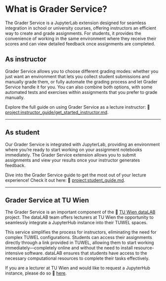 # What is Grader Service?

<!-- TODO: what is grader service? when should it be used? (what are the use cases -> to what can it scale) 
    what does it replace? what does it not replace? -->


The Grader Service is a JupyterLab extension designed for seamless integration in school or university courses, offering instructors an efficient way to create and grade assignments. For students, it provides the convenience of working in the same environment where they receive their scores and can view detailed feedback once assignments are completed.


## As instructor
Grader Service allows you to choose different grading modes: whether you just want an environment that lets you collect student submissions and manually grade them, or fully automate the grading process and let Grader Service handle it for you. You can also combine both options, with some automated tests and exercises within assignments that you prefer to grade manually.

Explore the full guide on using Grader Service as a lecture instructor:  🚀 <project:instructor_guide/get_started_instructor.md>.

---

## As student
Our Grader Service is integrated with JupyterLab, providing an environment where you’re ready to start working on your assignment notebooks immediately. The Grader Service extension allows you to submit assignments and view your results once your instructor generates feedback.

Dive into the Grader Service guide to get the most out of your lecture experience! Check it out here: 🚀 <project:student_guide.md>.

---

## Grader Service at TU Wien

The Grader Service is an important component of the 🔎 [TU Wien dataLAB](https://colab.tuwien.ac.at/display/DLJAAS/dataLAB+Jupyter+as+a+Service) project. The dataLAB team offers lecturers at TU Wien the opportunity to seamlessly integrate a JupyterHub instance into their TUWEL spaces. 

This service simplifies the process for instructors, eliminating the need for complex TUWEL configurations. Students can access their assignments directly through a link provided in TUWEL, allowing them to start working immediately—completely online and without the need to install resource-intensive software. dataLAB ensures that students have access to the necessary computational resources to complete their tasks effectively.

If you are a lecturer at TU Wien and would like to request a JupyterHub instance, please do so 📌 [here](https://colab.tuwien.ac.at/display/DLJAAS/Request+a+JupyterHub).

